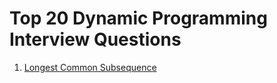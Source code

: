 # Top 20 Dynamic Programming Interview Questions

1. [Longest Common Subsequence](https://www.geeksforgeeks.org/longest-common-subsequence-dp-4/)

